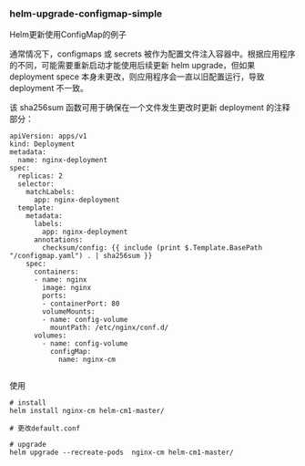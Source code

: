 ### helm-upgrade-configmap-simple
Helm更新使用ConfigMap的例子

通常情况下，configmaps 或 secrets 被作为配置文件注入容器中。根据应用程序的不同，可能需要重新启动才能使用后续更新 helm upgrade，但如果 deployment spece 本身未更改，则应用程序会一直以旧配置运行，导致 deployment 不一致。

该 sha256sum 函数可用于确保在一个文件发生更改时更新 deployment 的注释部分：
```
apiVersion: apps/v1
kind: Deployment
metadata:
  name: nginx-deployment
spec:
  replicas: 2
  selector:
    matchLabels:
      app: nginx-deployment
  template:
    metadata:
      labels:
        app: nginx-deployment
      annotations:
        checksum/config: {{ include (print $.Template.BasePath "/configmap.yaml") . | sha256sum }}
    spec:
      containers:
      - name: nginx
        image: nginx
        ports:
        - containerPort: 80
        volumeMounts:
        - name: config-volume
          mountPath: /etc/nginx/conf.d/
      volumes:
        - name: config-volume
          configMap:
            name: nginx-cm
            
```

使用
```
# install
helm install nginx-cm helm-cm1-master/

# 更改default.conf

# upgrade
helm upgrade --recreate-pods  nginx-cm helm-cm1-master/
```
